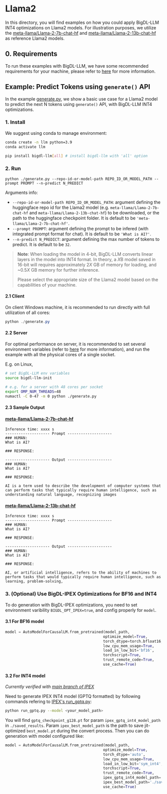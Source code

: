 # Llama2
In this directory, you will find examples on how you could apply BigDL-LLM INT4 optimizations on Llama2 models. For illustration purposes, we utilize the [meta-llama/Llama-2-7b-chat-hf](https://huggingface.co/meta-llama/Llama-2-7b-chat-hf) and [meta-llama/Llama-2-13b-chat-hf](https://huggingface.co/meta-llama/Llama-2-13b-chat-hf) as reference Llama2 models.

## 0. Requirements
To run these examples with BigDL-LLM, we have some recommended requirements for your machine, please refer to [here](../README.md#recommended-requirements) for more information.

## Example: Predict Tokens using `generate()` API
In the example [generate.py](./generate.py), we show a basic use case for a Llama2 model to predict the next N tokens using `generate()` API, with BigDL-LLM INT4 optimizations.
### 1. Install
We suggest using conda to manage environment:
```bash
conda create -n llm python=3.9
conda activate llm

pip install bigdl-llm[all] # install bigdl-llm with 'all' option
```

### 2. Run
```
python ./generate.py --repo-id-or-model-path REPO_ID_OR_MODEL_PATH --prompt PROMPT --n-predict N_PREDICT
```

Arguments info:
- `--repo-id-or-model-path REPO_ID_OR_MODEL_PATH`: argument defining the huggingface repo id for the Llama2 model (e.g. `meta-llama/Llama-2-7b-chat-hf` and `meta-llama/Llama-2-13b-chat-hf`) to be downloaded, or the path to the huggingface checkpoint folder. It is default to be `'meta-llama/Llama-2-7b-chat-hf'`.
- `--prompt PROMPT`: argument defining the prompt to be infered (with integrated prompt format for chat). It is default to be `'What is AI?'`.
- `--n-predict N_PREDICT`: argument defining the max number of tokens to predict. It is default to be `32`.

> **Note**: When loading the model in 4-bit, BigDL-LLM converts linear layers in the model into INT4 format. In theory, a *X*B model saved in 16-bit will requires approximately 2*X* GB of memory for loading, and ~0.5*X* GB memory for further inference.
>
> Please select the appropriate size of the Llama2 model based on the capabilities of your machine.

#### 2.1 Client
On client Windows machine, it is recommended to run directly with full utilization of all cores:
```powershell
python ./generate.py 
```

#### 2.2 Server
For optimal performance on server, it is recommended to set several environment variables (refer to [here](../README.md#best-known-configuration-on-linux) for more information), and run the example with all the physical cores of a single socket.

E.g. on Linux,
```bash
# set BigDL-LLM env variables
source bigdl-llm-init

# e.g. for a server with 48 cores per socket
export OMP_NUM_THREADS=48
numactl -C 0-47 -m 0 python ./generate.py
```

#### 2.3 Sample Output
#### [meta-llama/Llama-2-7b-chat-hf](https://huggingface.co/meta-llama/Llama-2-7b-chat-hf)
```log
Inference time: xxxx s
-------------------- Prompt --------------------
### HUMAN:
What is AI?

### RESPONSE:

-------------------- Output --------------------
### HUMAN:
What is AI?

### RESPONSE:

AI is a term used to describe the development of computer systems that can perform tasks that typically require human intelligence, such as understanding natural language, recognizing images
```

#### [meta-llama/Llama-2-13b-chat-hf](https://huggingface.co/meta-llama/Llama-2-13b-chat-hf)
```log
Inference time: xxxx s
-------------------- Prompt --------------------
### HUMAN:
What is AI?

### RESPONSE:

-------------------- Output --------------------
### HUMAN:
What is AI?

### RESPONSE:

AI, or artificial intelligence, refers to the ability of machines to perform tasks that would typically require human intelligence, such as learning, problem-solving,
```

### 3. (Optional) Use BigDL-IPEX Optimizations for BF16 and INT4 

To do generation with BigDL-IPEX optimizations, you need to set environment varibility `BIGDL_OPT_IPEX=true`, and config properly for `model`.

#### 3.1 For BF16 model

```python
model = AutoModelForCausalLM.from_pretrained(model_path,
                                            optimize_model=True,
                                            torch_dtype=torch.bfloat16,
                                            low_cpu_mem_usage=True, 
                                            load_in_low_bit='bf16',
                                            torchscript=True,
                                            trust_remote_code=True,
                                            use_cache=True)
```

#### 3.2 For INT4 model

*Currently verified with [main branch of IPEX](https://github.com/intel/intel-extension-for-pytorch/tree/main)*

Need to generate IPEX INT4 model (GPTQ formatted) by following commands refering to [IPEX's run_gptq.py](https://github.com/intel/intel-extension-for-pytorch/blob/main/examples/cpu/inference/python/llm/utils/run_gptq.py):
```bash
python run_gptq.py --model <your_model_path>
```

You will find `gptq_checkpoint_g128.pt` for param `ipex_gptq_int4_model_path` in `./saved_results`. Param `ipex_best_model_path` is the path to save jit-optimized `best_model.pt` during the convert process. Then you can do generation with model configured like:

```python
model = AutoModelForCausalLM.from_pretrained(model_path,
                                            optimize_model=True,
                                            torch_dtype='auto',
                                            low_cpu_mem_usage=True, 
                                            load_in_low_bit='sym_int4',
                                            torchscript=True,
                                            trust_remote_code=True,
                                            ipex_gptq_int4_model_path='./saved_results/gptq_checkpoint_g128.pt',
                                            ipex_best_model_path='./saved_results/best_model.pt',
                                            use_cache=True)
```